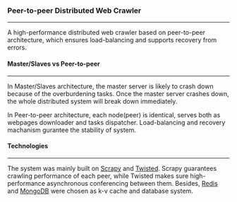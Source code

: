 ### Peer-to-peer Distributed Web Crawler
---

A high-performance distributed web crawler based on peer-to-peer architecture, which ensures load-balancing and supports recovery from errors.


#### Master/Slaves vs Peer-to-peer
---

In Master/Slaves architecture, the master server is likely to crash down because of the overburdening tasks. Once the master server crashes down, the whole distributed system will break down immediately.

In Peer-to-peer architecture, each node(peer) is identical, serves both as webpages downloader and tasks dispatcher. Load-balancing and recovery machanism gurantee the stability of system.


#### Technologies
---

The system was mainly built on [Scrapy](http://scrapy.org) and [Twisted](https://twistedmatrix.com). Scrapy guarantees crawling performance of each peer, while Twisted makes sure high-performance asynchronous conferencing between them. Besides, [Redis](http://redis.io) and [MongoDB](https://www.mongodb.org) were chosen as k-v cache and database system.

